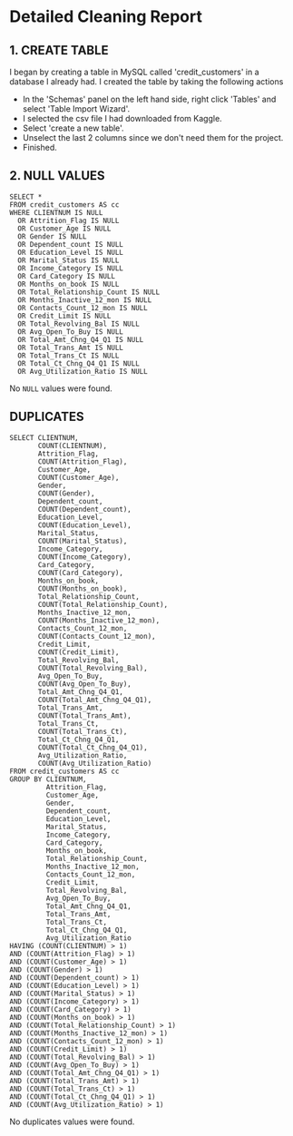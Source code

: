 # Detailed Cleaning Report

## 1. CREATE TABLE
I began by creating a table in MySQL called 'credit_customers' in a database I already had. I created the table by taking the following actions
- In the 'Schemas' panel on the left hand side, right click 'Tables' and select 'Table Import Wizard'.
- I selected the csv file I had downloaded from Kaggle.
- Select 'create a new table'.
- Unselect the last 2 columns since we don't need them for the project.
- Finished.

## 2. NULL VALUES
```
SELECT *
FROM credit_customers AS cc
WHERE CLIENTNUM IS NULL
  OR Attrition_Flag IS NULL
  OR Customer_Age IS NULL
  OR Gender IS NULL
  OR Dependent_count IS NULL
  OR Education_Level IS NULL
  OR Marital_Status IS NULL
  OR Income_Category IS NULL
  OR Card_Category IS NULL
  OR Months_on_book IS NULL
  OR Total_Relationship_Count IS NULL
  OR Months_Inactive_12_mon IS NULL
  OR Contacts_Count_12_mon IS NULL
  OR Credit_Limit IS NULL
  OR Total_Revolving_Bal IS NULL
  OR Avg_Open_To_Buy IS NULL
  OR Total_Amt_Chng_Q4_Q1 IS NULL
  OR Total_Trans_Amt IS NULL
  OR Total_Trans_Ct IS NULL
  OR Total_Ct_Chng_Q4_Q1 IS NULL
  OR Avg_Utilization_Ratio IS NULL
```
No ```NULL``` values were found.

## DUPLICATES
```
SELECT CLIENTNUM,
       COUNT(CLIENTNUM),
       Attrition_Flag,
       COUNT(Attrition_Flag),
       Customer_Age,
       COUNT(Customer_Age),
       Gender,
       COUNT(Gender),
       Dependent_count,
       COUNT(Dependent_count),
       Education_Level,
       COUNT(Education_Level),
       Marital_Status,
       COUNT(Marital_Status),
       Income_Category,
       COUNT(Income_Category),
       Card_Category,
       COUNT(Card_Category),
       Months_on_book,
       COUNT(Months_on_book),
       Total_Relationship_Count,
       COUNT(Total_Relationship_Count),
       Months_Inactive_12_mon,
       COUNT(Months_Inactive_12_mon),
       Contacts_Count_12_mon,
       COUNT(Contacts_Count_12_mon),
       Credit_Limit,
       COUNT(Credit_Limit),
       Total_Revolving_Bal,
       COUNT(Total_Revolving_Bal),
       Avg_Open_To_Buy,
       COUNT(Avg_Open_To_Buy),
       Total_Amt_Chng_Q4_Q1,
       COUNT(Total_Amt_Chng_Q4_Q1),
       Total_Trans_Amt,
       COUNT(Total_Trans_Amt),
       Total_Trans_Ct,
       COUNT(Total_Trans_Ct),
       Total_Ct_Chng_Q4_Q1,
       COUNT(Total_Ct_Chng_Q4_Q1),
       Avg_Utilization_Ratio,
       COUNT(Avg_Utilization_Ratio)
FROM credit_customers AS cc
GROUP BY CLIENTNUM,
         Attrition_Flag,
         Customer_Age,
         Gender,
         Dependent_count,
         Education_Level,
         Marital_Status,
         Income_Category,
         Card_Category,
         Months_on_book,
         Total_Relationship_Count,
         Months_Inactive_12_mon,
         Contacts_Count_12_mon,
         Credit_Limit,
         Total_Revolving_Bal,
         Avg_Open_To_Buy,
         Total_Amt_Chng_Q4_Q1,
         Total_Trans_Amt,
         Total_Trans_Ct,
         Total_Ct_Chng_Q4_Q1,
         Avg_Utilization_Ratio
HAVING (COUNT(CLIENTNUM) > 1)
AND (COUNT(Attrition_Flag) > 1)
AND (COUNT(Customer_Age) > 1)
AND (COUNT(Gender) > 1)
AND (COUNT(Dependent_count) > 1)
AND (COUNT(Education_Level) > 1)
AND (COUNT(Marital_Status) > 1)
AND (COUNT(Income_Category) > 1)
AND (COUNT(Card_Category) > 1)
AND (COUNT(Months_on_book) > 1)
AND (COUNT(Total_Relationship_Count) > 1)
AND (COUNT(Months_Inactive_12_mon) > 1)
AND (COUNT(Contacts_Count_12_mon) > 1)
AND (COUNT(Credit_Limit) > 1)
AND (COUNT(Total_Revolving_Bal) > 1)
AND (COUNT(Avg_Open_To_Buy) > 1)
AND (COUNT(Total_Amt_Chng_Q4_Q1) > 1)
AND (COUNT(Total_Trans_Amt) > 1)
AND (COUNT(Total_Trans_Ct) > 1)
AND (COUNT(Total_Ct_Chng_Q4_Q1) > 1)
AND (COUNT(Avg_Utilization_Ratio) > 1)
```
No duplicates values were found.
